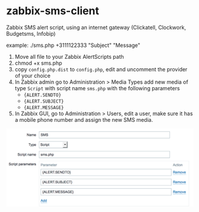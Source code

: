 zabbix-sms-client
=================

Zabbix SMS alert script, using an internet gateway (Clickatell, Clockwork, Budgetsms, Infobip)

example:
./sms.php +3111122333 "Subject" "Message"


1. Move all file to your Zabbix AlertScripts path
2. chmod +x sms.php
3. copy `config.php.dist` to `config.php`, edit and uncomment the provider of your choice
4. In Zabbix admin go to Administration > Media Types add new media of type `Script` with script name `sms.php` with the following parameters
     - `{ALERT.SENDTO}`
     - `{ALERT.SUBJECT}`
     - `{ALERT.MESSAGE}`
5. In Zabbix GUI, go to Administration > Users, edit a user, make sure it has a mobile phone number and assign the new SMS media.

![Zabbix SMS media config](zabbix_sms_script_config.png)
